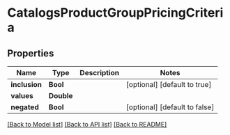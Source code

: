 # CatalogsProductGroupPricingCriteria

## Properties
Name | Type | Description | Notes
------------ | ------------- | ------------- | -------------
**inclusion** | **Bool** |  | [optional] [default to true]
**values** | **Double** |  | 
**negated** | **Bool** |  | [optional] [default to false]

[[Back to Model list]](../README.md#documentation-for-models) [[Back to API list]](../README.md#documentation-for-api-endpoints) [[Back to README]](../README.md)


